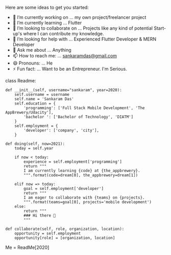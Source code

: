 Here are some ideas to get you started:

- 🔭 I’m currently working on ... my own project/freelancer project
- 🌱 I’m currently learning ... Flutter
- 👯 I’m looking to collaborate on ... Projects like any kind of potential Start-up's where I can contribute my knowledge.
- 🤔 I’m looking for help with ... Experienced Flutter Developer & MERN Developer
- 💬 Ask me about ... Anything
- 📫 How to reach me: ... sankaramdas@gmail.com
- 😄 Pronouns: ... He
- ⚡ Fun fact: ... Want to be an Entrepreneur. I'm Serious.


class Readme:

    def __init__(self, username="sankaram", year=2020):
        self.username = username
        self.name = 'Sankaram Das'
        self.education = {
            'programming': ['Full Stack Mobile Development', 'The AppBrewery/Udacity'],
            'bachelor ': ['Bachelor of Technology', 'DIATM']
        }
        self.employment = {
            'developer': ['company', 'city'],
        }

    def doing(self, now=2021):
        today = self.year

        if now < today:
            experience = self.employment['programming']
            return """
            I am currently learning {code} at {the_appbrewery}.
            """.format(code=dream[0], the_appbrewery=dream[1])
        
        elif now => today:
            goal = self.employment['developer']
            return """
            I am eager to collaborate with {teams} on {projects}.
            """.format(teams=goal[0], projects='mobile development')
        else:
            return """
            ### Hi there 👋
            """
        
    def collaborate(self, role, organization, location):
        opportunity = self.employment
        opportunity[role] = [organization, location]

Me = ReadMe[2020]
